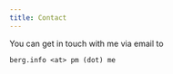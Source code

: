 ```yaml
---
title: Contact
---
```


You can get in touch with me via email to

```
berg.info <at> pm (dot) me
```
